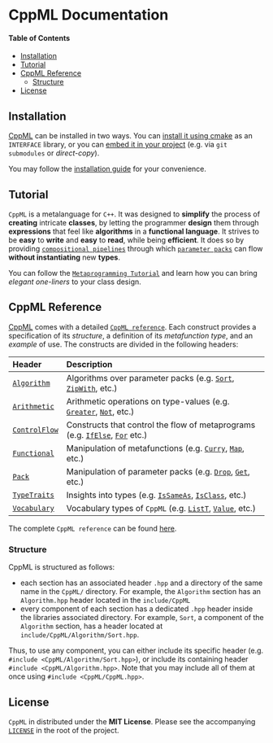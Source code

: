 # CppML Documentation

#### Table of Contents

* [Installation](#installation)
* [Tutorial](#tutorial)
* [CppML Reference](#cppml-reference)
  * [Structure](#structure)
* [License](#license)

## Installation

[CppML](https://github.com/ZigaSajovic/CppML) can be installed in two ways. You can [install it using cmake](./installation/index.md#installing-using-cmake) as an `INTERFACE` library, or you can [embed it in your project](./installation/index.md#project-embedding) (e.g. via `git submodules` or *direct-copy*).

You may follow the [installation guide](./installation/index.md) for your convenience.

## Tutorial

`CppML` is a metalanguage for `C++`. It was designed to **simplify** the process of **creating** intricate **classes**, by letting the programmer **design** them through **expressions** that feel like **algorithms** in a **functional language**. It strives to be **easy** to **write** and **easy** to **read**, while being **efficient**. It does so by providing [`compositional pipelines`](./tutorial/index#pipes) through which [`parameter packs`](./tutorial/index#parameter-pack) can flow **without instantiating** new **types**.

You can follow the [`Metaprogramming Tutorial`](./tutorial/index.md) and learn how you can bring *elegant one-liners* to your class design.

## CppML Reference

[CppML](https://github.com/ZigaSajovic/CppML) comes with a detailed [`CppML reference`](./reference/index.md). Each construct provides a specification of its *structure*, a definition of its *metafunction type*, and an *example* of use. The constructs are divided in the following headers:

| Header                                             | Description                                                                                                                                           |
|:---------------------------------------------------|:------------------------------------------------------------------------------------------------------------------------------------------------------|
| [`Algorithm`](./reference/index.md#algorithm)     | Algorithms over parameter packs (e.g. [`Sort`](./reference/Algorithm/Sort.md), [`ZipWith`](./reference/Algorithm/ZipWith.md), etc.)                 |
| [`Arithmetic`](./reference/index.md#arithmetic)   | Arithmetic operations on type-values (e.g. [`Greater`](./reference/Arithmetic/Greater.md), [`Not`](./reference/Arithmetic/Not.md), etc.)            |
| [`ControlFlow`](./reference/index.md#controlflow) | Constructs that control the flow of metaprograms (e.g. [`IfElse`](./reference/ControlFlow/IfElse.md), [`For`](./reference/ControlFlow/For.md) etc.) |
| [`Functional`](./reference/index.md#functional)   | Manipulation of metafunctions (e.g. [`Curry`](./reference/Functional/Curry.md), [`Map`](./reference/Functional/Map.md), etc.)                       |
| [`Pack`](./reference/index.md#pack)               | Manipulation of parameter packs (e.g. [`Drop`](./reference/Pack/Drop.md), [`Get`](./reference/Pack/Get.md), etc.)                                   |
| [`TypeTraits`](./reference/index.md#typetraits)   | Insights into types (e.g. [`IsSameAs`](./reference/TypeTraits/IsSameAs.md), [`IsClass`](./reference/TypeTraits/IsClass.md), etc.)                   |
| [`Vocabulary`](./reference/index.md#vocabulary)   | Vocabulary types of `CppML`   (e.g. [`ListT`](./reference/Vocabulary/ListT.md), [`Value`](./reference/Vocabulary/Value.md), etc.)                   |

The complete `CppML reference` can be found [here](./reference/index.md).

### Structure

CppML is structured as follows:
* each section has an associated header `.hpp` and a directory of the same name in the `CppML/` directory. For example, the `Algorithm` section has an `Algorithm.hpp` header located in the `include/CppML`
* every component of each section has a dedicated `.hpp` header inside the libraries associated directory. For example, `Sort`, a component of the `Algorithm` section, has a header located at `include/CppML/Algorithm/Sort.hpp`.

Thus, to use any component, you can either include its specific header (e.g. `#include <CppML/Algorithm/Sort.hpp>`), or include its containing header `#include <CppML/Algorithm.hpp>`. Note that you may include all of them at once using `#include <CppML/CppML.hpp>`.



## License

`CppML` in distributed under the **MIT License**. Please see the accompanying [`LICENSE`](../LICENSE) in the root of the project.
